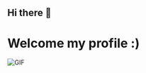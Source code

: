 ## Hi there 👋


# Welcome my profile :)

![GIF](https://giphy.com/gifs/sky-storm-gale-QuGHBsYciDZzG)



